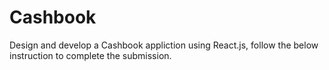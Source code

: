 # Cashbook

Design and develop a Cashbook appliction using React.js, follow the below instruction to complete the submission.
